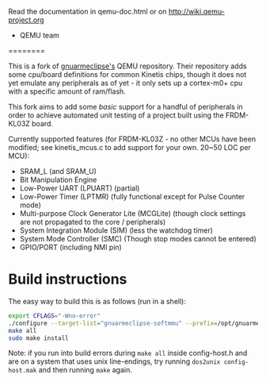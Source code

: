 Read the documentation in qemu-doc.html or on http://wiki.qemu-project.org

- QEMU team

========

This is a fork of [gnuarmeclipse's](http://sourceforge.net/projects/gnuarmeclipse/files/QEMU/) QEMU repository. Their repository adds some cpu/board definitions for common Kinetis chips, though it does not yet emulate any peripherals as of yet - it only sets up a cortex-m0+ cpu with a specific amount of ram/flash.

This fork aims to add some *basic* support for a handful of peripherals in order to achieve automated unit testing of a project built using the FRDM-KL03Z board. 

Currently supported features (for FRDM-KL03Z - no other MCUs have been modified; see kinetis_mcus.c to add support for your own. 20~50 LOC per MCU):
* SRAM_L (and SRAM_U)
* Bit Manipulation Engine
* Low-Power UART (LPUART) (partial)
* Low-Power Timer (LPTMR) (fully functional except for Pulse Counter mode)
* Multi-purpose Clock Generator Lite (MCGLite) (though clock settings are not propagated to the core / peripherals)
* System Integration Module (SIM) (less the watchdog timer)
* System Mode Controller (SMC) (Though stop modes cannot be entered)
* GPIO/PORT (including NMI pin)

Build instructions
========

The easy way to build this is as follows (run in a shell):

```sh
export CFLAGS="-Wno-error"
./configure --target-list="gnuarmeclipse-softmmu" --prefix=/opt/gnuarmeclipse-mod/qemu
make all
sudo make install
```

Note: if you run into build errors during `make all` inside config-host.h and are on a system that uses unix line-endings, try running `dos2unix config-host.mak` and then running `make` again.
